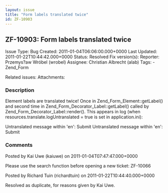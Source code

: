 ```yaml
---
layout: issue
title: "Form labels translated twice"
id: ZF-10903
---
```


ZF-10903: Form labels translated twice
--------------------------------------

 Issue Type: Bug Created: 2011-01-04T06:06:00.000+0000 Last Updated: 2011-01-22T10:44:42.000+0000 Status: Resolved Fix version(s): 
 Reporter:  Przemys?aw Wróbel (wrobel)  Assignee:  Christian Albrecht (alab)  Tags: - Zend\_Form
 
 Related issues: 
 Attachments: 
### Description

Element labels are translated twice! Once in Zend\_Form\_Element::getLabel() and second time in Zend\_Form\_Decorator\_Label::getLabel() called by Zend\_Form\_Decorator\_Label::render(). This appears in log (when resources.translate.logUntranslated = true is set in application.ini):

Untranslated message within 'en': Submit Untranslated message within 'en': Submit

 

 

### Comments

Posted by Kai Uwe (kaiuwe) on 2011-01-04T07:47:47.000+0000

Please use the search function before opening a new ticket: ZF-10066

 

 

Posted by Richard Tuin (richardtuin) on 2011-01-22T10:44:40.000+0000

Resolved as duplicate, for reasons given by Kai Uwe.

 

 